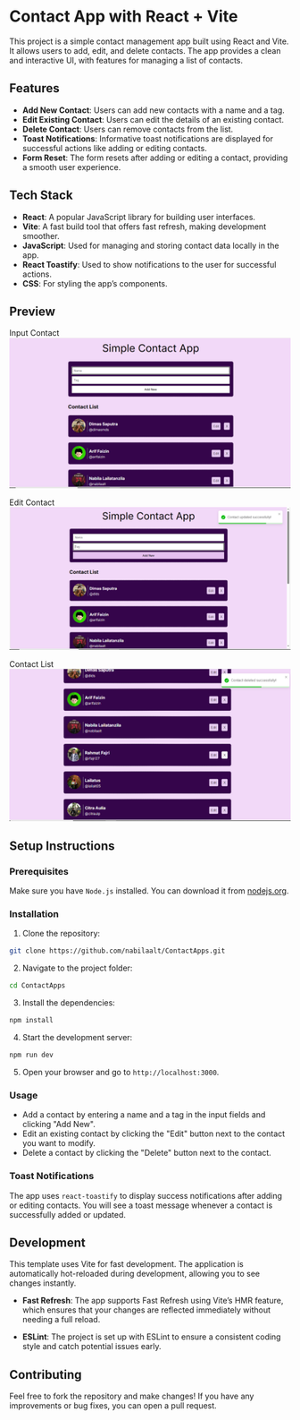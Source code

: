 # Contact App with React + Vite

This project is a simple contact management app built using React and Vite. It allows users to add, edit, and delete contacts. The app provides a clean and interactive UI, with features for managing a list of contacts.

## Features

- **Add New Contact**: Users can add new contacts with a name and a tag.
- **Edit Existing Contact**: Users can edit the details of an existing contact.
- **Delete Contact**: Users can remove contacts from the list.
- **Toast Notifications**: Informative toast notifications are displayed for successful actions like adding or editing contacts.
- **Form Reset**: The form resets after adding or editing a contact, providing a smooth user experience.

## Tech Stack

- **React**: A popular JavaScript library for building user interfaces.
- **Vite**: A fast build tool that offers fast refresh, making development smoother.
- **JavaScript**: Used for managing and storing contact data locally in the app.
- **React Toastify**: Used to show notifications to the user for successful actions.
- **CSS**: For styling the app’s components.

## Preview

Input Contact
![alt text](<Screenshot (3020).png>) 

Edit Contact
![alt text](<Screenshot (3021).png>) 

Contact List
![alt text](<Screenshot (3022).png>)


## Setup Instructions

### Prerequisites

Make sure you have `Node.js` installed. You can download it from [nodejs.org](https://nodejs.org/).

### Installation

1. Clone the repository:

```bash
git clone https://github.com/nabilaalt/ContactApps.git
```

2. Navigate to the project folder:

```bash
cd ContactApps
```

3. Install the dependencies:

```bash
npm install
```

4. Start the development server:

```bash
npm run dev
```

5. Open your browser and go to `http://localhost:3000`.

### Usage

- Add a contact by entering a name and a tag in the input fields and clicking "Add New".
- Edit an existing contact by clicking the "Edit" button next to the contact you want to modify.
- Delete a contact by clicking the "Delete" button next to the contact.

### Toast Notifications

The app uses `react-toastify` to display success notifications after adding or editing contacts. You will see a toast message whenever a contact is successfully added or updated.

## Development

This template uses Vite for fast development. The application is automatically hot-reloaded during development, allowing you to see changes instantly.

- **Fast Refresh**: The app supports Fast Refresh using Vite’s HMR feature, which ensures that your changes are reflected immediately without needing a full reload.

- **ESLint**: The project is set up with ESLint to ensure a consistent coding style and catch potential issues early.

## Contributing

Feel free to fork the repository and make changes! If you have any improvements or bug fixes, you can open a pull request.
